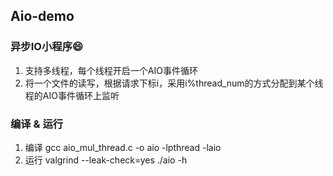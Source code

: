 ## Aio-demo
### 异步IO小程序:smile:

1. 支持多线程，每个线程开启一个AIO事件循环
2. 将一个文件的读写，根据请求下标i，采用i%thread_num的方式分配到某个线程的AIO事件循环上监听

### 编译 & 运行

1. 编译  gcc aio_mul_thread.c -o aio -lpthread -laio
2. 运行 valgrind --leak-check=yes ./aio -h
